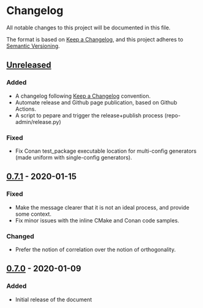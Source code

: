 # Changelog
All notable changes to this project will be documented in this file.

The format is based on [Keep a Changelog](https://keepachangelog.com/en/1.0.0/),
and this project adheres to [Semantic Versioning](https://semver.org/spec/v2.0.0.html).

## [Unreleased]
### Added
- A changelog following [Keep a Changelog](https://keepachangelog.com/en/1.0.0/) convention.
- Automate release and Github page publication, based on Github Actions.
- A script to pepare and trigger the release+publish process (repo-admin/release.py)

### Fixed
- Fix Conan test_package executable location for multi-config generators
(made uniform with single-config generators).

## [0.7.1] - 2020-01-15
### Fixed
- Make the message clearer that it is not an ideal process, and provide some context.
- Fix minor issues with the inline CMake and Conan code samples.

### Changed
- Prefer the notion of correlation over the notion of orthogonality.

## [0.7.0] - 2020-01-09
### Added
- Initial release of the document

[Unreleased]: https://github.com/Adnn/ModernCppComponent/compare/v0.7.1...HEAD
[0.7.1]: https://github.com/Adnn/ModernCppComponent/compare/v0.7.0...v0.7.1
[0.7.0]: https://github.com/Adnn/ModernCppComponent/releases/tag/v0.7.0
